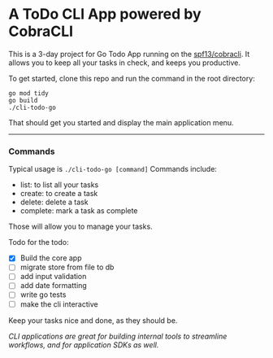 # A ToDo CLI App powered by CobraCLI
This is a 3-day project for Go Todo App running on the [spf13/cobracli](https://github.com/spf13/cobra). It allows you to keep all your tasks in check, and keeps you productive.

To get started, clone this repo and run the command in the root directory:
```
go mod tidy
go build
./cli-todo-go
```

That should get you started and display the main application menu.

---

### Commands
Typical usage is `./cli-todo-go [command]`
Commands include:
- list: to list all your tasks
- create: to create a task
- delete: delete a task
- complete: mark a task as complete

Those will allow you to manage your tasks.

Todo for the todo:
- [x] Build the core app
- [ ] migrate store from file to db
- [ ] add input validation
- [ ] add date formatting
- [ ] write go tests
- [ ] make the cli interactive

Keep your tasks nice and done, as they should be.

*CLI applications are great for building internal tools to streamline workflows, and for application SDKs as well.*
